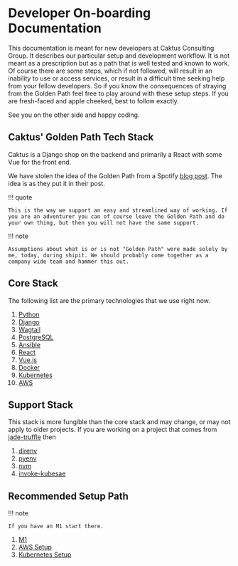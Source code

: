 # Developer On-boarding Documentation

This documentation is meant for new developers at Caktus Consulting Group. It describes our particular
setup and development workflow. It is not meant as a prescription but as a path that is well tested and
known to work. Of course there are some steps, which if not followed, will result in an inability to use or 
access services, or result in a difficult time seeking help from your fellow developers. So if you know the consequences of straying from the Golden Path feel free to play around
with these setup steps. If you are fresh-faced and apple cheeked, best to follow exactly.

See you on the other side and happy coding.

## Caktus' Golden Path Tech Stack

Caktus is a Django shop on the backend and primarily a React with some Vue for the front end.

We have stolen the idea of the Golden Path from a Spotify [blog post](https://engineering.atspotify.com/2020/08/17/how-we-use-golden-paths-to-solve-fragmentation-in-our-software-ecosystem/). The idea is as they put it in their post.

!!! quote

    This is the way we support an easy and streamlined way of working. If you are an adventurer you can of course leave the Golden Path and do your own thing, but then you will not have the same support.


!!! note

    Assumptions about what is or is not "Golden Path" were made solely by me, today, during shipit. We should probably come together as a company wide team and hammer this out.

## Core Stack
The following list are the primary technologies that we use right now.

1. [Python](https://www.python.org/ "Readability counts")
1. [Django](https://www.djangoproject.com/ "The web framework for perfectionists with deadlines")
1. [Wagtail](https://wagtail.io/ "Wagtail, the powerful CMS for modern websites")
1. [PostgreSQL](https://www.postgresql.org/ "An open source object-relational database system")
1. [Ansible](https://www.ansible.com/ "A foundation for building and operating automation across an organization")
1. [React](https://reactjs.org/ "A JavaScript library for building user interfaces")
1. [Vue.js](https://vuejs.org/ "The Progressive JavaScript Framework") 
1. [Docker](https://www.docker.com/ "Build, share, and run any app, anywhere")
1. [Kubernetes](https://kubernetes.io/ "An open-source system for automating deployment, scaling, and management of containerized applications")
1. [AWS](https://aws.amazon.com/ "Amazon Web Services Cloud Services")

## Support Stack
This stack is more fungible than the core stack and may change, or may not apply to older projects. If you are working on a project that comes from [jade-truffle](https://github.com/caktus/jade-truffle "The smallest Caktus project") then 

1. [direnv](https://direnv.net/ "Unclutter your profile")
1. [pyenv](https://github.com/pyenv/pyenv "pyenv lets you easily switch between multiple versions of Python")
1. [nvm](https://github.com/nvm-sh/nvm "Node Version Manager - POSIX-compliant bash script to manage multiple active node.js versions")
1. [invoke-kubesae](https://github.com/caktus/invoke-kubesae, "For running tasks in projects")


## Recommended Setup Path

!!! note

    If you have an M1 start there.

1. [M1](./M1.md)
1. [AWS Setup](./AWS.md)
1. [Kubernetes Setup](./kubernetes.md)

